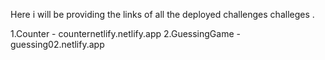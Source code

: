 Here i will be providing the links of all the  deployed challenges challeges .

1.Counter - counternetlify.netlify.app
2.GuessingGame - guessing02.netlify.app